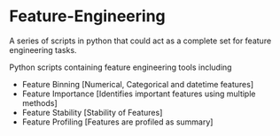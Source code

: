 # Feature-Engineering
A series of scripts in python that could act as a complete set for feature engineering tasks. 

Python scripts containing feature engineering tools including

- Feature Binning [Numerical, Categorical and datetime features]
- Feature Importance [Identifies important features using multiple methods]
- Feature Stability [Stability of Features]
- Feature Profiling [Features are profiled as summary]
